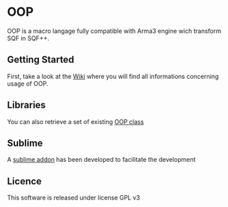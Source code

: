 # OOP

OOP is a macro langage fully compatible with Arma3 engine wich transform SQF in SQF++. 

## Getting Started

First, take a look at the [Wiki](https://github.com/code34/oop.h/wiki/) where you will find all informations concerning usage of OOP.

## Libraries

You can also retrieve a set of existing [OOP class](https://github.com/code34/oop.h/wiki/9.-OOP-LIBRARY)

## Sublime

A [sublime addon](https://github.com/minipopov/Sublime_Text_OOP) has been developed to facilitate the development 

## Licence

This software is released under license GPL v3

